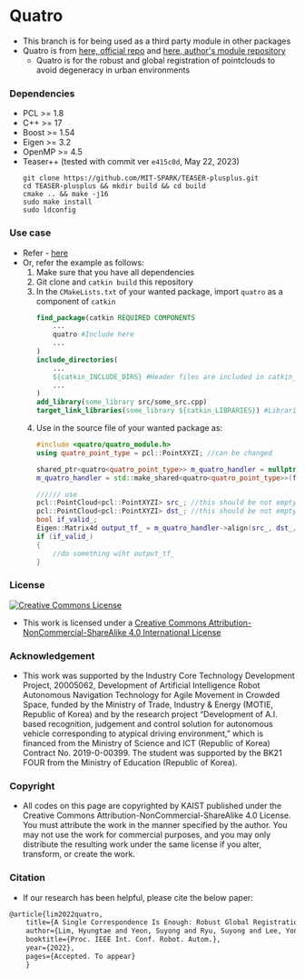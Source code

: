 # Quatro 
+ This branch is for being used as a third party module in other packages
+ Quatro is from [here, official repo](https://github.com/url-kaist/Quatro) and [here, author's module repository](https://github.com/LimHyungTae/quatro-cpp-fpfh/)
    + Quatro is for the robust and global registration of pointclouds to avoid degeneracy in urban environments


### Dependencies
+ PCL >= 1.8
+ C++ >= 17
+ Boost >= 1.54
+ Eigen >= 3.2
+ OpenMP >= 4.5
+ Teaser++ (tested with commit ver `e415c0d`, May 22, 2023)
    ```shell
    git clone https://github.com/MIT-SPARK/TEASER-plusplus.git
    cd TEASER-plusplus && mkdir build && cd build
    cmake .. && make -j16
    sudo make install
    sudo ldconfig
    ```

### Use case
+ Refer - [here](https://github.com/engcang/FAST-LIO-SAM-QN)
+ Or, refer the example as follows:
    1. Make sure that you have all dependencies
    2. Git clone and `catkin build` this repository
    3. In the `CMakeLists.txt` of your wanted package, import `quatro` as a component of `catkin`
        ```CMake
        find_package(catkin REQUIRED COMPONENTS
            ...
            quatro #Include here
            ...
        )
        include_directories(
            ...
            ${catkin_INCLUDE_DIRS} #Header files are included in catkin_INCLUDE_DIRS
            ...
        )
        add_library(some_library src/some_src.cpp)
        target_link_libraries(some_library ${catkin_LIBRARIES}) #Libraries are included in catkin_LIBRARIES
        ```
    4. Use in the source file of your wanted package as:
        ```c++
        #include <quatro/quatro_module.h>
        using quatro_point_type = pcl::PointXYZI; //can be changed

        shared_ptr<quatro<quatro_point_type>> m_quatro_handler = nullptr;
        m_quatro_handler = std::make_shared<quatro<quatro_point_type>>(fpfh_normal_radius_, fpfh_radius_, noise_bound_, rot_gnc_factor_, rot_cost_diff_thr_, quatro_max_iter_, quatro_max_iter_); //refer https://github.com/engcang/FAST-LIO-SAM-QN/blob/master/fast_lio_sam_qn/config/config.yaml#L28

        ////// use
        pcl::PointCloud<pcl::PointXYZI> src_; //this should be not empty but the real data
        pcl::PointCloud<pcl::PointXYZI> dst_; //this should be not empty but the real data
        bool if_valid_;
        Eigen::Matrix4d output_tf_ = m_quatro_handler->align(src_, dst_, if_valid_);
        if (if_valid_)
        {
            //do something wiht output_tf_
        }
        ```

### License
<a rel="license" href="http://creativecommons.org/licenses/by-nc-sa/4.0/"><img alt="Creative Commons License" style="border-width:0" src="https://i.creativecommons.org/l/by-nc-sa/4.0/88x31.png" /></a>
- This work is licensed under a [Creative Commons Attribution-NonCommercial-ShareAlike 4.0 International License](http://creativecommons.org/licenses/by-nc-sa/4.0/)

### Acknowledgement
- This work was supported by the Industry Core Technology Development Project, 20005062, Development of Artificial Intelligence Robot Autonomous Navigation Technology for Agile Movement in Crowded Space, funded by the Ministry of Trade, Industry & Energy (MOTIE, Republic of Korea) and by the research project “Development of A.I. based recognition, judgement and control solution for autonomous vehicle corresponding to atypical driving environment,” which is financed from the Ministry of Science and ICT (Republic of Korea) Contract No. 2019-0-00399. The student was supported by the BK21 FOUR from the Ministry of Education (Republic of Korea).

### Copyright
- All codes on this page are copyrighted by KAIST published under the Creative Commons Attribution-NonCommercial-ShareAlike 4.0 License. You must attribute the work in the manner specified by the author. You may not use the work for commercial purposes, and you may only distribute the resulting work under the same license if you alter, transform, or create the work.

### Citation
- If our research has been helpful, please cite the below paper:
```tex
@article{lim2022quatro,
    title={A Single Correspondence Is Enough: Robust Global Registration to Avoid Degeneracy in Urban Environments},
    author={Lim, Hyungtae and Yeon, Suyong and Ryu, Suyong and Lee, Yonghan and Kim, Youngji and Yun, Jaeseong and Jung, Euigon and Lee, Donghwan and Myung, Hyun},
    booktitle={Proc. IEEE Int. Conf. Robot. Autom.},
    year={2022},
    pages={Accepted. To appear}
    }
```